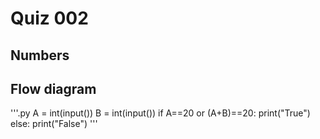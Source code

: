 # Quiz 002

## Numbers

## Flow diagram
'''.py
A = int(input())
B = int(input())
if A==20 or (A+B)==20:
    print("True")
else:
    print("False")
'''

